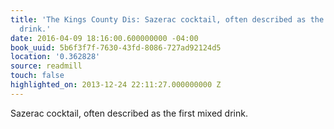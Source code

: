 ```yaml
---
title: 'The Kings County Dis: Sazerac cocktail, often described as the first mixed
  drink.'
date: 2016-04-09 18:16:00.600000000 -04:00
book_uuid: 5b6f3f7f-7630-43fd-8086-727ad92124d5
location: '0.362828'
source: readmill
touch: false
highlighted_on: 2013-12-24 22:11:27.000000000 Z
---
```


Sazerac cocktail, often described as the first mixed drink.